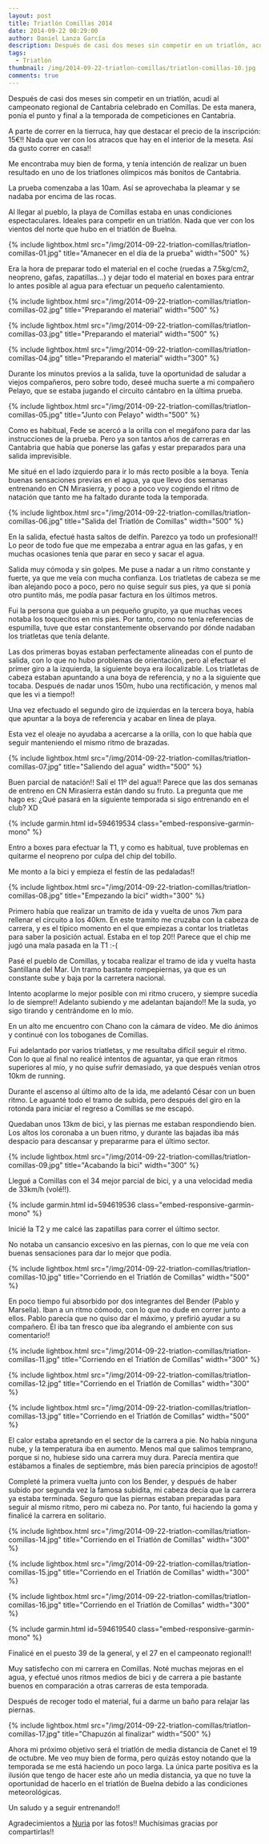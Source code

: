 ```yaml
---
layout: post
title: Triatlón Comillas 2014
date: 2014-09-22 00:29:00
author: Daniel Lanza García
description: Después de casi dos meses sin competir en un triatlón, acudí al campeonato regional de Cantabria celebrado en Comillas. De esta manera, ponía el punto y final a la temporada de competiciones en Cantabria.
tags:
  - Triatlón
thumbnail: /img/2014-09-22-triatlon-comillas/triatlon-comillas-10.jpg
comments: true
---
```


Después de casi dos meses sin competir en un triatlón, acudí al campeonato regional de Cantabria celebrado en Comillas. De esta manera, ponía el punto y final a la temporada de competiciones en Cantabria.

A parte de correr en la tierruca, hay que destacar el precio de la inscripción: 15€!! Nada que ver con los atracos que hay en el interior de la meseta. Así da gusto correr en casa!!

Me encontraba muy bien de forma, y tenía intención de realizar un buen resultado en uno de los triatlones olímpicos más bonitos de Cantabria.

La prueba comenzaba a las 10am. Así se aprovechaba la pleamar y se nadaba por encima de las rocas.

Al llegar al pueblo, la playa de Comillas estaba en unas condiciones espectaculares. Ideales para competir en un triatlón. Nada que ver con los vientos del norte que hubo en el triatlón de Buelna.

{% include lightbox.html src="/img/2014-09-22-triatlon-comillas/triatlon-comillas-01.jpg" title="Amanecer en el día de la prueba" width="500" %}

Era la hora de preparar todo el material en el coche (ruedas a 7.5kg/cm2, neopreno, gafas, zapatillas...) y dejar todo el material en boxes para entrar lo antes posible al agua para efectuar un pequeño calentamiento.

{% include lightbox.html src="/img/2014-09-22-triatlon-comillas/triatlon-comillas-02.jpg" title="Preparando el material" width="500" %}

{% include lightbox.html src="/img/2014-09-22-triatlon-comillas/triatlon-comillas-03.jpg" title="Preparando el material" width="500" %}

{% include lightbox.html src="/img/2014-09-22-triatlon-comillas/triatlon-comillas-04.jpg" title="Preparando el material" width="300" %}

Durante los minutos previos a la salida, tuve la oportunidad de saludar a viejos compañeros, pero sobre todo, deseé mucha suerte a mi compañero Pelayo, que se estaba jugando el circuito cántabro en la última prueba.

{% include lightbox.html src="/img/2014-09-22-triatlon-comillas/triatlon-comillas-05.jpg" title="Junto con Pelayo" width="500" %}

Como es habitual, Fede se acercó a la orilla con el megáfono para dar las instrucciones de la prueba. Pero ya son tantos años de carreras en Cantabria que había que ponerse las gafas y estar preparados para una salida imprevisible.

Me situé en el lado izquierdo para ir lo más recto posible a la boya. Tenía buenas sensaciones previas en el agua, ya que llevo dos semanas entrenando en CN Mirasierra, y poco a poco voy cogiendo el ritmo de natación que tanto me ha faltado durante toda la temporada.

{% include lightbox.html src="/img/2014-09-22-triatlon-comillas/triatlon-comillas-06.jpg" title="Salida del Triatlón de Comillas" width="500" %}

En la salida, efectué hasta saltos de delfín. Parezco ya todo un profesional!! Lo peor de todo fue que me empezaba a entrar agua en las gafas, y en muchas ocasiones tenía que parar en seco y sacar el agua.

Salida muy cómoda y sin golpes. Me puse a nadar a un ritmo constante y fuerte, ya que me veía con mucha confianza. Los triatletas de cabeza se me iban alejando poco a poco, pero no quise seguir sus pies, ya que si ponía otro puntito más, me podía pasar factura en los últimos metros.

Fui la persona que guiaba a un pequeño grupito, ya que muchas veces notaba los toquecitos en mis pies. Por tanto, como no tenía referencias de espumilla, tuve que estar constantemente observando por dónde nadaban los triatletas que tenía delante.

Las dos primeras boyas estaban perfectamente alineadas con el punto de salida, con lo que no hubo problemas de orientación, pero al efectuar el primer giro a la izquierda, la siguiente boya era ilocalizable. Los triatletas de cabeza estaban apuntando a una boya de referencia, y no a la siguiente que tocaba. Después de nadar unos 150m, hubo una rectificación, y menos mal que les vi a tiempo!!

Una vez efectuado el segundo giro de izquierdas en la tercera boya, había que apuntar a la boya de referencia y acabar en línea de playa.

Esta vez el oleaje no ayudaba a acercarse a la orilla, con lo que había que seguir manteniendo el mismo ritmo de brazadas.

{% include lightbox.html src="/img/2014-09-22-triatlon-comillas/triatlon-comillas-07.jpg" title="Saliendo del agua" width="500" %}

Buen parcial de natación!! Salí el 11º del agua!! Parece que las dos semanas de entreno en CN Mirasierra están dando su fruto. La pregunta que me hago es: ¿Qué pasará en la siguiente temporada si sigo entrenando en el club? XD

{% include garmin.html id=594619534 class="embed-responsive-garmin-mono" %}

Entro a boxes para efectuar la T1, y como es habitual, tuve problemas en quitarme el neopreno por culpa del chip del tobillo.

Me monto a la bici y empieza el festín de las pedaladas!!

{% include lightbox.html src="/img/2014-09-22-triatlon-comillas/triatlon-comillas-08.jpg" title="Empezando la bici" width="300" %}

Primero había que realizar un tramito de ida y vuelta de unos 7km para rellenar el circuito a los 40km. En este tramito me cruzaba con la cabeza de carrera, y es el típico momento en el que empiezas a contar los triatletas para saber la posición actual. Estaba en el top 20!! Parece que el chip me jugó una mala pasada en la T1 :-(

Pasé el pueblo de Comillas, y tocaba realizar el tramo de ida y vuelta hasta Santillana del Mar. Un tramo bastante rompepiernas, ya que es un constante sube y baja por la carretera nacional.

Intento acoplarme lo mejor posible con mi ritmo crucero, y siempre sucedía lo de siempre!! Adelanto subiendo y me adelantan bajando!! Me la suda, yo sigo tirando y centrándome en lo mío.

En un alto me encuentro con Chano con la cámara de vídeo. Me dio ánimos y continué con los toboganes de Comillas.

Fui adelantado por varios triatletas, y me resultaba difícil seguir el ritmo. Con lo que al final no realicé intentos de aguantar, ya que eran ritmos superiores al mío, y no quise sufrir demasiado, ya que después venían otros 10km de running.

Durante el ascenso al último alto de la ida, me adelantó César con un buen ritmo. Le aguanté todo el tramo de subida, pero después del giro en la rotonda para iniciar el regreso a Comillas se me escapó.

Quedaban unos 13km de bici, y las piernas me estaban respondiendo bien. Los altos los coronaba a un buen ritmo, y durante las bajadas iba más despacio para descansar y prepararme para el último sector.

{% include lightbox.html src="/img/2014-09-22-triatlon-comillas/triatlon-comillas-09.jpg" title="Acabando la bici" width="300" %}

Llegué a Comillas con el 34 mejor parcial de bici, y a una velocidad media de 33km/h (volé!!).

{% include garmin.html id=594619536 class="embed-responsive-garmin-mono" %}

Inicié la T2 y me calcé las zapatillas para correr el último sector.

No notaba un cansancio excesivo en las piernas, con lo que me veía con buenas sensaciones para dar lo mejor que podía.

{% include lightbox.html src="/img/2014-09-22-triatlon-comillas/triatlon-comillas-10.jpg" title="Corriendo en el Triatlón de Comillas" width="500" %}

En poco tiempo fui absorbido por dos integrantes del Bender (Pablo y Marsella). Iban a un ritmo cómodo, con lo que no dude en correr junto a ellos. Pablo parecía que no quiso dar el máximo, y prefirió ayudar a su compañero. Él iba tan fresco que iba alegrando el ambiente con sus comentario!!

{% include lightbox.html src="/img/2014-09-22-triatlon-comillas/triatlon-comillas-11.jpg" title="Corriendo en el Triatlón de Comillas" width="300" %}

{% include lightbox.html src="/img/2014-09-22-triatlon-comillas/triatlon-comillas-12.jpg" title="Corriendo en el Triatlón de Comillas" width="300" %}

{% include lightbox.html src="/img/2014-09-22-triatlon-comillas/triatlon-comillas-13.jpg" title="Corriendo en el Triatlón de Comillas" width="500" %}

El calor estaba apretando en el sector de la carrera a pie. No había ninguna nube, y la temperatura iba en aumento. Menos mal que salimos temprano, porque si no, hubiese sido una carrera muy dura. Parecía mentira que estábamos a finales de septiembre, más bien parecía principios de agosto!!

Completé la primera vuelta junto con los Bender, y después de haber subido por segunda vez la famosa subidita, mi cabeza decía que la carrera ya estaba terminada. Seguro que las piernas estaban preparadas para seguir al mismo ritmo, pero mi cabeza no. Por tanto, fui haciendo la goma y finalicé la carrera en solitario.

{% include lightbox.html src="/img/2014-09-22-triatlon-comillas/triatlon-comillas-14.jpg" title="Corriendo en el Triatlón de Comillas" width="300" %}

{% include lightbox.html src="/img/2014-09-22-triatlon-comillas/triatlon-comillas-15.jpg" title="Corriendo en el Triatlón de Comillas" width="300" %}

{% include lightbox.html src="/img/2014-09-22-triatlon-comillas/triatlon-comillas-16.jpg" title="Corriendo en el Triatlón de Comillas" width="300" %}

{% include garmin.html id=594619540 class="embed-responsive-garmin-mono" %}

Finalicé en el puesto 39 de la general, y el 27 en el campeonato regional!!

Muy satisfecho con mi carrera en Comillas. Noté muchas mejoras en el agua, y efectué unos ritmos medios de bici y de carrera a pie bastante buenos en comparación a otras carreras de esta temporada.

Después de recoger todo el material, fui a darme un baño para relajar las piernas.

{% include lightbox.html src="/img/2014-09-22-triatlon-comillas/triatlon-comillas-17.jpg" title="Chapuzón al finalizar" width="500" %}

Ahora mi próximo objetivo será el triatlón de media distancia de Canet el 19 de octubre. Me veo muy bien de forma, pero quizás estoy notando que la temporada se me está haciendo un poco larga. La única parte positiva es la ilusión que tengo de hacer este año un media distancia, ya que no tuve la oportunidad de hacerlo en el triatlón de Buelna debido a las condiciones meteorológicas.

Un saludo y a seguir entrenando!!

Agradecimientos a [Nuria](https://www.facebook.com/fotosnuria?fref=ts) por las fotos!! Muchísimas gracias por compartirlas!!
